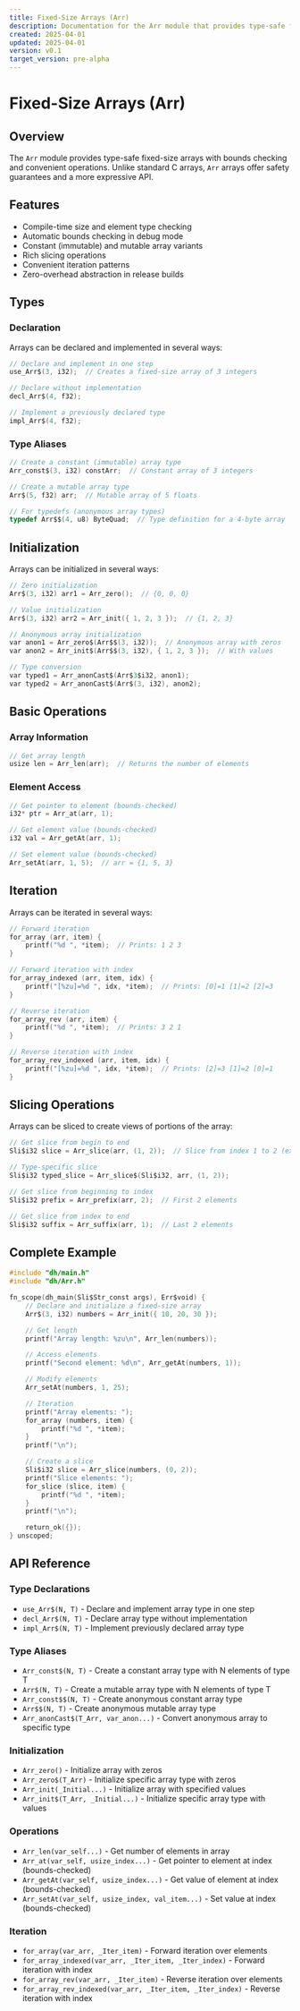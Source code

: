 ```yaml
---
title: Fixed-Size Arrays (Arr)
description: Documentation for the Arr module that provides type-safe fixed-size arrays with bounds checking
created: 2025-04-01
updated: 2025-04-01
version: v0.1
target_version: pre-alpha
---
```


# Fixed-Size Arrays (Arr)

## Overview

The `Arr` module provides type-safe fixed-size arrays with bounds checking and convenient operations. Unlike standard C arrays, `Arr` arrays offer safety guarantees and a more expressive API.

## Features

- Compile-time size and element type checking
- Automatic bounds checking in debug mode
- Constant (immutable) and mutable array variants
- Rich slicing operations
- Convenient iteration patterns
- Zero-overhead abstraction in release builds

## Types

### Declaration

Arrays can be declared and implemented in several ways:

```c
// Declare and implement in one step
use_Arr$(3, i32);  // Creates a fixed-size array of 3 integers

// Declare without implementation
decl_Arr$(4, f32);

// Implement a previously declared type
impl_Arr$(4, f32);
```

### Type Aliases

```c
// Create a constant (immutable) array type
Arr_const$(3, i32) constArr;  // Constant array of 3 integers

// Create a mutable array type
Arr$(5, f32) arr;  // Mutable array of 5 floats

// For typedefs (anonymous array types)
typedef Arr$$(4, u8) ByteQuad;  // Type definition for a 4-byte array
```

## Initialization

Arrays can be initialized in several ways:

```c
// Zero initialization
Arr$(3, i32) arr1 = Arr_zero();  // {0, 0, 0}

// Value initialization
Arr$(3, i32) arr2 = Arr_init({ 1, 2, 3 });  // {1, 2, 3}

// Anonymous array initialization
var anon1 = Arr_zero$(Arr$$(3, i32));  // Anonymous array with zeros
var anon2 = Arr_init$(Arr$$(3, i32), { 1, 2, 3 });  // With values

// Type conversion
var typed1 = Arr_anonCast$(Arr$3$i32, anon1);
var typed2 = Arr_anonCast$(Arr$(3, i32), anon2);
```

## Basic Operations

### Array Information

```c
// Get array length
usize len = Arr_len(arr);  // Returns the number of elements
```

### Element Access

```c
// Get pointer to element (bounds-checked)
i32* ptr = Arr_at(arr, 1);

// Get element value (bounds-checked)
i32 val = Arr_getAt(arr, 1);

// Set element value (bounds-checked)
Arr_setAt(arr, 1, 5);  // arr = {1, 5, 3}
```

## Iteration

Arrays can be iterated in several ways:

```c
// Forward iteration
for_array (arr, item) {
    printf("%d ", *item);  // Prints: 1 2 3
}

// Forward iteration with index
for_array_indexed (arr, item, idx) {
    printf("[%zu]=%d ", idx, *item);  // Prints: [0]=1 [1]=2 [2]=3
}

// Reverse iteration
for_array_rev (arr, item) {
    printf("%d ", *item);  // Prints: 3 2 1
}

// Reverse iteration with index
for_array_rev_indexed (arr, item, idx) {
    printf("[%zu]=%d ", idx, *item);  // Prints: [2]=3 [1]=2 [0]=1
}
```

## Slicing Operations

Arrays can be sliced to create views of portions of the array:

```c
// Get slice from begin to end
Sli$i32 slice = Arr_slice(arr, (1, 2));  // Slice from index 1 to 2 (exclusive)

// Type-specific slice
Sli$i32 typed_slice = Arr_slice$(Sli$i32, arr, (1, 2));

// Get slice from beginning to index
Sli$i32 prefix = Arr_prefix(arr, 2);  // First 2 elements

// Get slice from index to end
Sli$i32 suffix = Arr_suffix(arr, 1);  // Last 2 elements
```

## Complete Example

```c
#include "dh/main.h"
#include "dh/Arr.h"

fn_scope(dh_main(Sli$Str_const args), Err$void) {
    // Declare and initialize a fixed-size array
    Arr$(3, i32) numbers = Arr_init({ 10, 20, 30 });

    // Get length
    printf("Array length: %zu\n", Arr_len(numbers));

    // Access elements
    printf("Second element: %d\n", Arr_getAt(numbers, 1));

    // Modify elements
    Arr_setAt(numbers, 1, 25);

    // Iteration
    printf("Array elements: ");
    for_array (numbers, item) {
        printf("%d ", *item);
    }
    printf("\n");

    // Create a slice
    Sli$i32 slice = Arr_slice(numbers, (0, 2));
    printf("Slice elements: ");
    for_slice (slice, item) {
        printf("%d ", *item);
    }
    printf("\n");

    return_ok({});
} unscoped;
```

## API Reference

### Type Declarations

- `use_Arr$(N, T)` - Declare and implement array type in one step
- `decl_Arr$(N, T)` - Declare array type without implementation
- `impl_Arr$(N, T)` - Implement previously declared array type

### Type Aliases

- `Arr_const$(N, T)` - Create a constant array type with N elements of type T
- `Arr$(N, T)` - Create a mutable array type with N elements of type T
- `Arr_const$$(N, T)` - Create anonymous constant array type
- `Arr$$(N, T)` - Create anonymous mutable array type
- `Arr_anonCast$(T_Arr, var_anon...)` - Convert anonymous array to specific type

### Initialization

- `Arr_zero()` - Initialize array with zeros
- `Arr_zero$(T_Arr)` - Initialize specific array type with zeros
- `Arr_init(_Initial...)` - Initialize array with specified values
- `Arr_init$(T_Arr, _Initial...)` - Initialize specific array type with values

### Operations

- `Arr_len(var_self...)` - Get number of elements in array
- `Arr_at(var_self, usize_index...)` - Get pointer to element at index (bounds-checked)
- `Arr_getAt(var_self, usize_index...)` - Get value of element at index (bounds-checked)
- `Arr_setAt(var_self, usize_index, val_item...)` - Set value at index (bounds-checked)

### Iteration

- `for_array(var_arr, _Iter_item)` - Forward iteration over elements
- `for_array_indexed(var_arr, _Iter_item, _Iter_index)` - Forward iteration with index
- `for_array_rev(var_arr, _Iter_item)` - Reverse iteration over elements
- `for_array_rev_indexed(var_arr, _Iter_item, _Iter_index)` - Reverse iteration with index

